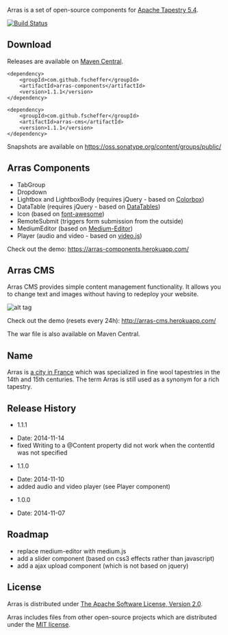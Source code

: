 Arras is a set of open-source components for [Apache Tapestry 5.4](http://tapestry.apache.org).

[![Build Status](https://secure.travis-ci.org/fscheffer/arras.png)](http://travis-ci.org/fscheffer/arras)

## Download
Releases are available on [Maven Central](http://search.maven.org/#search%7Cga%7C1%7Cg%3A%22com.github.fscheffer%22).

```
<dependency>
	<groupId>com.github.fscheffer</groupId>
	<artifactId>arras-components</artifactId>
	<version>1.1.1</version>
</dependency>
```

```
<dependency>
	<groupId>com.github.fscheffer</groupId>
	<artifactId>arras-cms</artifactId>
	<version>1.1.1</version>
</dependency>
```
Snapshots are available on https://oss.sonatype.org/content/groups/public/

## Arras Components

* TabGroup
* Dropdown
* Lightbox and LightboxBody (requires jQuery - based on [Colorbox](http://www.jacklmoore.com/colorbox/))
* DataTable (requires jQuery - based on [DataTables](http://www.datatables.net/))
* Icon (based on [font-awesome](http://fortawesome.github.io/Font-Awesome/))
* RemoteSubmit (triggers form submission from the outside)
* MediumEditor (based on [Medium-Editor](https://github.com/daviferreira/medium-editor))
* Player (audio and video - based on [video.js](http://www.videojs.com/))

Check out the demo:
https://arras-components.herokuapp.com/


## Arras CMS

Arras CMS provides simple content management functionality. It allows you to change text and images without having to redeploy your website.

![alt tag](https://github.com/fscheffer/arras/blob/master/arras-cms.png)

Check out the demo (resets every 24h):
http://arras-cms.herokuapp.com/

The war file is also available on Maven Central.

## Name
Arras is [a city in France](http://en.wikipedia.org/wiki/Arras) which was specialized in fine wool tapestries in the 14th and 15th centuries. The term Arras is still used as a synonym for a rich tapestry. 

## Release History
* 1.1.1
 - Date: 2014-11-14
 - fixed Writing to a @Content property did not work when the contentId was not specified
 
* 1.1.0
 - Date: 2014-11-10
 - added audio and video player (see Player component)
  
* 1.0.0
 - Date: 2014-11-07
 
## Roadmap
- replace medium-editor with medium.js
- add a slider component (based on css3 effects rather than javascript)
- add a ajax upload component (which is not based on jquery)

## License
Arras is distributed under [The Apache Software License, Version 2.0](http://www.apache.org/licenses/LICENSE-2.0.txt).

Arras includes files from other open-source projects which are distributed under the [MIT license](http://opensource.org/licenses/mit-license.php).